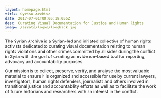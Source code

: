 ```yaml
---
layout: homepage.html
title: Syrian Archive
date: 2017-07-01T00:05:18.055Z
desc: Curating Visual Documentation for Justice and Human Rights
image: /assets/logos/loogback.jpg
---
```


The Syrian Archive is a Syrian-led and initiated collective of human rights activists dedicated to curating visual documentation relating to human rights violations and other crimes committed by all sides during the conflict in Syria with the goal of creating an evidence-based tool for reporting, advocacy and accountability purposes.

Our mission is to collect, preserve, verify, and analyse the most valuable material to ensure it is organized and accessible for use by current lawyers, investigators, human rights defenders, journalists and others involved in transitional justice and accountability efforts as well as to facilitate the work of future historians and researchers with an interest in the conflict.
